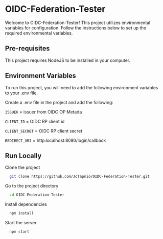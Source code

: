 
# OIDC-Federation-Tester

Welcome to OIDC-Federation-Tester! This project utilizes environmental variables for configuration. Follow the instructions below to set up the required environmental variables.


## Pre-requisites

This project requires NodeJS to be installed in your computer.
## Environment Variables

To run this project, you will need to add the following environment variables to your .env file.

Create a .env file in the project and add the following:

`ISSUER` = issuer from OIDC OP Metada

`CLIENT_ID` = OIDC RP client id

`CLIENT_SECRET` = OIDC RP client secret

`REDIRECT_URI` = http:localhost:8080/login/callback


## Run Locally

Clone the project

```bash
  git clone https://github.com/JcTapnio/OIDC-Federation-Tester.git
```

Go to the project directory

```bash
  cd OIDC-Federation-Tester
```

Install dependencies

```bash
  npm install
```

Start the server

```bash
  npm start
```

